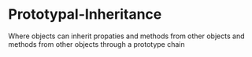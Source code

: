 # Prototypal-Inheritance
Where objects can inherit propaties and methods from other objects and methods from other objects through a prototype chain
